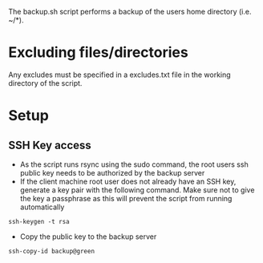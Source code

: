 The backup.sh script performs a backup of the users home directory (i.e. ~/\*).

# Excluding files/directories
Any excludes must be specified in a excludes.txt file in the working directory of the script.

# Setup
## SSH Key access
- As the script runs rsync using the sudo command, the root users ssh public key needs to be authorized by the backup server
- If the client machine root user does not already have an SSH key, generate a key pair with the following command. Make sure not to give the key a passphrase as this will prevent the script from running automatically
```
ssh-keygen -t rsa
```
- Copy the public key to the backup server
```
ssh-copy-id backup@green
```
